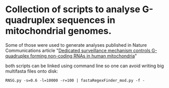 # Collection of scripts to analyse G-quadruplex sequences in mitochondrial genomes.

Some of those were used to generate analyses published in Nature Communications article
"[Dedicated surveillance mechanism controls G-quadruplex forming non-coding RNAs in human mitochondria](https://doi.org/10.1038/s41467-018-05007-9)"

both scripts can be linked using command line so one can avoid writing big multifasta
files onto disk:
```
RNSG.py -s=0.6 -l=10000 -r=100 | fastaRegexFinder_mod.py -f -
```
